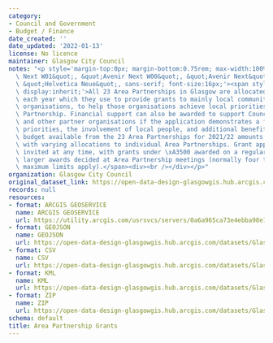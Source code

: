 ```yaml
---
category:
- Council and Government
- Budget / Finance
date_created: ''
date_updated: '2022-01-13'
license: No licence
maintainer: Glasgow City Council
notes: "<p style='margin-top:0px; margin-bottom:0.75rem; max-width:100%; font-family:&quot;Avenir\
  \ Next W01&quot;, &quot;Avenir Next W00&quot;, &quot;Avenir Next&quot;, Avenir,\
  \ &quot;Helvetica Neue&quot;, sans-serif; font-size:16px;'><span style='max-width:100%;\
  \ display:inherit;'>All 23 Area Partnerships in Glasgow are allocated an area budget\
  \ each year which they use to provide grants to mainly local community and voluntary\
  \ organisations, to help those organisations achieve local priorities set by each\
  \ Partnership. Financial support can also be awarded to support Council Services\
  \ and other partner organisations if the application demonstrates a fit with local\
  \ priorities, the involvement of local people, and additional benefits.The total\
  \ budget available from the 23 Area Partnerships for 2021/22 amounts to \xA31,864,968,\
  \ with varying allocations to individual Area Partnerships. Grant applications are\
  \ invited at any time, with grants under \xA3500 awarded on a regular basis, and\
  \ larger awards decided at Area Partnership meetings (normally four times per year,\
  \ maximum limits apply).</span><div><br /></div></p>"
organization: Glasgow City Council
original_dataset_link: https://open-data-design-glasgowgis.hub.arcgis.com/maps/GlasgowGIS::area-partnership-grants-2
records: null
resources:
- format: ARCGIS GEOSERVICE
  name: ARCGIS GEOSERVICE
  url: https://utility.arcgis.com/usrsvcs/servers/0a6a965ca73e4ebba98e1bcc3c1454dd/rest/services/OPEN_DATA/Area_Partnership_Grants/MapServer/0
- format: GEOJSON
  name: GEOJSON
  url: https://open-data-design-glasgowgis.hub.arcgis.com/datasets/GlasgowGIS::area-partnership-grants-2.geojson?outSR=%7B%22latestWkid%22%3A27700%2C%22wkid%22%3A27700%7D
- format: CSV
  name: CSV
  url: https://open-data-design-glasgowgis.hub.arcgis.com/datasets/GlasgowGIS::area-partnership-grants-2.csv?outSR=%7B%22latestWkid%22%3A27700%2C%22wkid%22%3A27700%7D
- format: KML
  name: KML
  url: https://open-data-design-glasgowgis.hub.arcgis.com/datasets/GlasgowGIS::area-partnership-grants-2.kml?outSR=%7B%22latestWkid%22%3A27700%2C%22wkid%22%3A27700%7D
- format: ZIP
  name: ZIP
  url: https://open-data-design-glasgowgis.hub.arcgis.com/datasets/GlasgowGIS::area-partnership-grants-2.zip?outSR=%7B%22latestWkid%22%3A27700%2C%22wkid%22%3A27700%7D
schema: default
title: Area Partnership Grants
---
```


